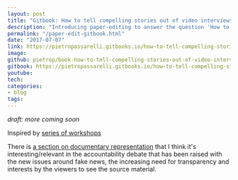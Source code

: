 ```yaml
---
layout: post
title: "Gitbook: How to tell compelling stories out of video interviews"
description: "Introducing paper-editing to answer the question 'How to craft compelling stories out of audio or video interviews?' through key story crafting concepts, this is the underlying analogue workflow that inspired autoEdit.io"
permalink: "/paper-edit-gitbook.html"
date: "2017-07-07"
link: https://pietropassarelli.gitbooks.io/how-to-tell-compelling-stories-out-of-video-inter/content/
image: 
github: pietrop/book-how-to-tell-compelling-stories-out-of-video-interviews
gitbook: https://pietropassarelli.gitbooks.io/how-to-tell-compelling-stories-out-of-video-inter/
youtube: 
tech: 
categories:
- blog
tags:
---
```


_draft: more coming soon_

Inspired by [series of workshops](http://pietropassarelli.com/wip_london_july2016.html)

There is [a section on documentary representation](https://pietropassarelli.gitbooks.io/how-to-tell-compelling-stories-out-of-video-inter/content/paper-editing/key-concepts-in-documentary-theory.html) that I think it's interesting/relevant in the accountability debate that has been raised with the new issues around fake news, the increasing need for transparency and interests by the viewers to see the source material.

<!-- 


Captions burner 
https://voxmedia.github.io/captions_burner/ 
Needs testing with vtt to see if it supports styling. 


 -->
